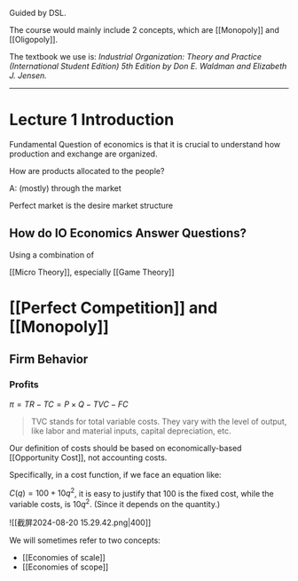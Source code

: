 Guided by DSL.

The course would mainly include 2 concepts, which are [[Monopoly]] and [[Oligopoly]].

The textbook we use is: *Industrial Organization: Theory and Practice (International Student Edition) 5th Edition by Don E. Waldman and Elizabeth J. Jensen.*



---

# Lecture 1 Introduction

Fundamental Question of economics is that it is crucial to understand how production and exchange are organized.

How are products allocated to the people?

A: (mostly) through the market 

Perfect market is the desire market structure

## How do IO Economics Answer Questions?

Using a combination of

[[Micro Theory]], especially [[Game Theory]]


# [[Perfect Competition]] and [[Monopoly]]

## Firm Behavior 

### Profits 

$\pi = TR-TC = P\times Q - TVC - FC$

> TVC stands for total variable costs. They vary with the level of output, like labor and material inputs, capital depreciation, etc.

Our definition of costs should be based on economically-based [[Opportunity Cost]], not accounting costs.

Specifically, in a cost function, if we face an equation like:

$C(q)=100+10q^2$, it is easy to justify that $100$ is the fixed cost, while the variable costs, is $10q^2$. (Since it depends on the quantity.)



![[截屏2024-08-20 15.29.42.png|400]]

We will sometimes refer to two concepts:

- [[Economies of scale]]
- [[Economies of scope]]





